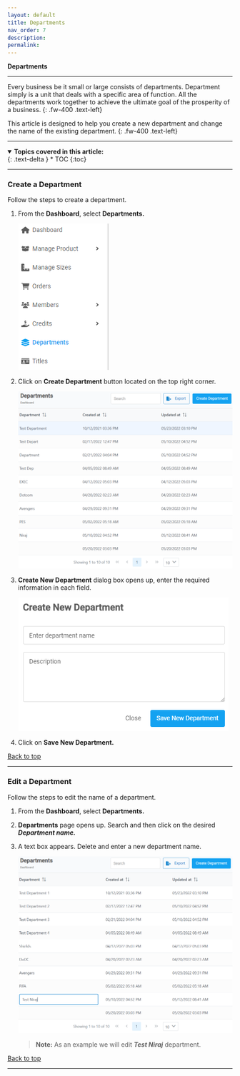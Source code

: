 ```yaml
---
layout: default
title: Departments
nav_order: 7
description:
permalink:
---
```


**Departments**

---

Every business be it small or large consists of departments. Department simply is a unit that deals with a specific area of function. All the departments work together to achieve the ultimate goal of the prosperity of a business.
{: .fw-400 .text-left}

This article is designed to help you create a new department and change the name of the existing department.
{: .fw-400 .text-left}

---

<details open markdown="block">
  <summary>
    <b>Topics covered in this article:</b>
  </summary>
  {: .text-delta }
* TOC
{:toc}
</details>

---

### Create a Department

Follow the steps to create a department. <br>

1. From the **Dashboard**, select **Departments.**

   ![department_menu](../../images/departments/dprt1.png)

2. Click on **Create Department** button located on the top right corner.

   ![department_pages](../../images/departments/dprt2.png)

3. **Create New Department** dialog box opens up, enter the required information in each field.

   ![department_pages](../../images/departments/dprt3.png)

4. Click on **Save New Department.**

<a href="#top" id="back-to-top">Back to top</a>

---

### Edit a Department

Follow the steps to edit the name of a department.<br>

1. From the **Dashboard**, select **Departments.**

2. **Departments** page opens up. Search and then click on the desired **_Department name._**

3. A text box appears. Delete and enter a new department name.

   ![department_pages](../../images/departments/editdprt2.png)

   > **Note:** As an example we will edit **_Test Niraj_** department.

<a href="#top" id="back-to-top">Back to top</a>

---
